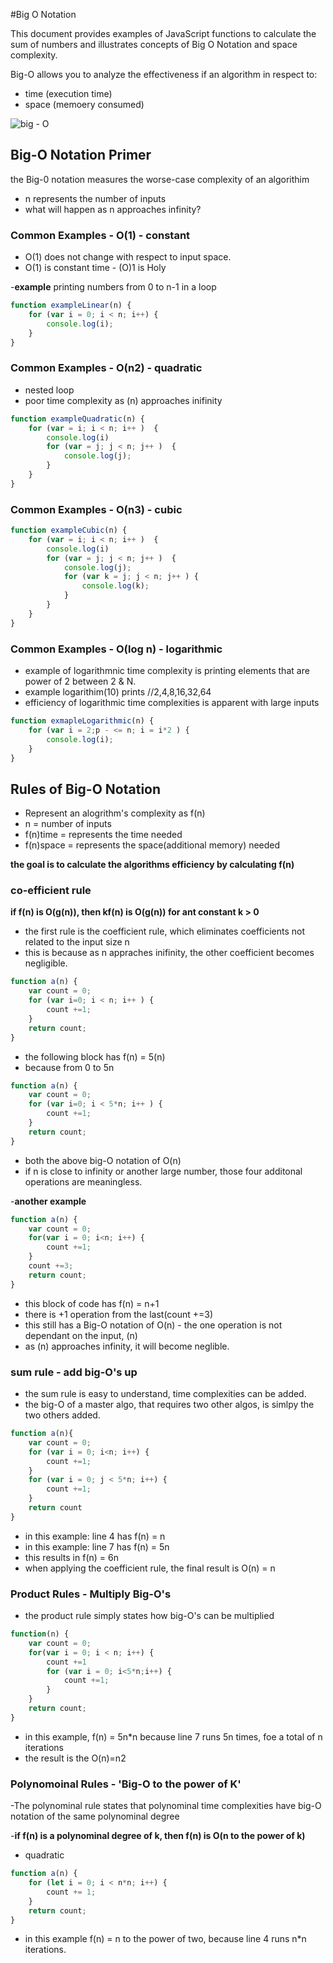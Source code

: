 #Big O Notation

This document provides examples of JavaScript functions to calculate the sum of numbers and illustrates concepts of Big O Notation and space complexity.

Big-O allows you to analyze the effectiveness if an algorithm in respect to:

- time (execution time)
- space (memoery consumed) 

![big - O](https://miro.medium.com/v2/resize:fit:1400/1*FkQzWqqIMlAHZ_xNrEPKeA.png)

## Big-O Notation Primer

the Big-0 notation measures the worse-case complexity of an algorithim

- n represents the number of inputs
- what will happen as n approaches infinity?

### Common Examples - O(1) - constant

- O(1) does not change with respect to input space. 
- O(1) is constant time - (O)1 is Holy

-**example** printing numbers from 0 to n-1 in a loop

```javascript
function exampleLinear(n) {
    for (var i = 0; i < n; i++) {
        console.log(i);
    }
}
```

### Common Examples - O(n2) - quadratic

- nested loop
- poor time complexity as (n) approaches inifinity 

```javascript
function exampleQuadratic(n) {
    for (var = i; i < n; i++ )  {
        console.log(i)
        for (var = j; j < n; j++ )  {
            console.log(j);
        }
    }
}
```

### Common Examples - O(n3) - cubic

```javascript
function exampleCubic(n) {
    for (var = i; i < n; i++ )  {
        console.log(i)
        for (var = j; j < n; j++ )  {
            console.log(j);
            for (var k = j; j < n; j++ ) {
                console.log(k);
            }
        }
    }
}

```
### Common Examples - O(log n) - logarithmic

- example of logarithmnic time complexity is printing elements that are power of 2 between 2 & N.
- example logarithim(10) prints //2,4,8,16,32,64
- efficiency of logarithmic time complexities is apparent with large inputs

```javascript
function exmapleLogarithmic(n) {
    for (var i = 2;p - <= n; i = i*2 ) {
        console.log(i);
    }
}
```
## Rules of Big-O Notation

- Represent an alogrithm's complexity as f(n)
- n = number of inputs
- f(n)time = represents the time needed
- f(n)space = represents the space(additional memory) needed

**the goal is to calculate the algorithms efficiency by calculating f(n)**

### co-efficient rule

**if f(n) is O(g(n)), then kf(n) is O(g(n)) for ant constant k > 0**

- the first rule is the coefficient rule, which eliminates coefficients not related to the input size n
- this is because as n appraches inifinity, the other coefficient becomes negligible.

```javascript
function a(n) {
    var count = 0;
    for (var i=0; i < n; i++ ) {
        count +=1;
    }
    return count;
}
```

- the following block has f(n) = 5(n)
- because from 0 to 5n

```javascript
function a(n) {
    var count = 0;
    for (var i=0; i < 5*n; i++ ) {
        count +=1;
    }
    return count;
}
```

- both the above big-O notation of O(n)
- if n is close to infinity or another large number, those four additonal operations are meaningless.

-**another example**

```javascript
function a(n) {
    var count = 0;
    for(var i = 0; i<n; i++) {
        count +=1;
    }
    count +=3;
    return count;
}
```

- this block of code has f(n) = n+1
- there is +1 operation from the last(count +=3)
- this still has a Big-O notation of O(n) - the one operation is not dependant on the input, (n)
- as (n) approaches infinity, it will become neglible.

### sum rule - add big-O's up

- the sum rule is easy to understand, time complexities can be added. 
- the big-O of a master algo, that requires two other algos, is simlpy the two others added.

```javascript
function a(n){
    var count = 0;
    for (var i = 0; i<n; i++) {
        count +=1;
    }
    for (var i = 0; j < 5*n; i++) {
        count +=1;
    }
    return count
}
```
- in this example: line 4 has f(n) = n
- in this example: line 7 has f(n) = 5n
- this results in f(n) = 6n
- when applying the coefficient rule, the final result is O(n) = n

### Product Rules - Multiply Big-O's

- the product rule simply states how big-O's can be multiplied

```javascript
function(n) {
    var count = 0;
    for(var i = 0; i < n; i++) {
        count +=1
        for (var i = 0; i<5*n;i++) {
            count +=1;
        }
    }
    return count;
}
```

- in this example, f(n) = 5n*n because line 7 runs 5n times, foe a total of n iterations
- the result is the O(n)=n2

### Polynomoinal Rules - 'Big-O to the power of K' 

-The polynominal rule states that polynominal time complexities have big-O notation of the same polynominal degree

-**if f(n) is a polynominal degree of k, then f(n) is O(n to the power of k)**

- quadratic

```javascript
function a(n) {
    for (let i = 0; i < n*n; i++) {
        count += 1;
    }
    return count;
}
```

- in this example f(n) = n to the power of two, because line 4 runs n*n iterations.
